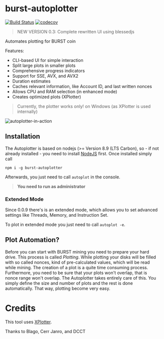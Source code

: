 # burst-autoplotter

[![Build Status](https://travis-ci.org/ohager/burst-autoplotter.svg?branch=master)](https://travis-ci.org/ohager/burst-autoplotter)
[![codecov](https://codecov.io/gh/ohager/burst-autoplotter/branch/master/graph/badge.svg)](https://codecov.io/gh/ohager/burst-autoplotter)

> NEW VERSION 0.3: Complete rewritten UI using blessedjs

Automates plotting for BURST coin

Features:

- CLI-based UI for simple interaction
- Split large plots in smaller plots
- Comprehensive progress indicators
- Support for SSE, AVX, and AVX2
- Duration estimates
- Caches relevant information, like Account ID, and last written nonces
- Allows CPU and RAM selection (in enhanced mode)
- Creates optimized plots (XPlotter)

> Currently, the plotter works only! on Windows (as XPlotter is used internally)

![autoplotter-in-action](https://devbutze.com/wp-content/uploads/2018/03/autoplot_v0.3.gif)
 
## Installation

The Autoplotter is based on nodejs (>= Version 8.9 (LTS Carbon), so - if not already installed - you need to install [NodeJS](https://nodejs.org/en/download/) first.
Once installed simply call 

`npm i -g burst-autoplotter`

Afterwards, you just need to call `autoplot` in the console.

> __You need to run as administrator__ 

### Extended Mode
Since 0.0.9 there's is an extended mode, which allows you to set advanced settings like Threads, Memory, and Instruction Set.

To plot in extended mode you just need to call `autoplot -e`.


## Plot Automation?

Before you can start with BURST mining you need to prepare your hard drive. This process is called _Plotting_.
While plotting your disks will be filled with so called nonces, kind of pre-calculated values, which will be read 
while mining. The creation of a plot is a quite time consuming process. Furthermore, you need to be sure that your plots 
won't overlap, that is nonce range won't overlap. The Autoplotter takes entirely care of this.
You simply define the size and number of plots and the rest is done automatically. That way, plotting become very easy.

# Credits

This tool uses [XPlotter](https://github.com/Blagodarenko/XPlotter). 

Thanks to Blago, Cerr Janro, and DCCT
